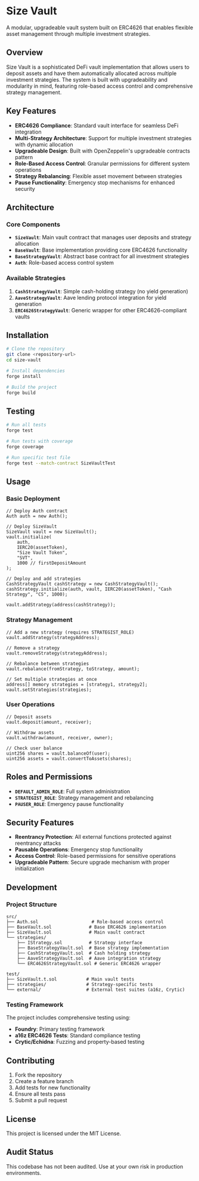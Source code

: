 # Size Vault

A modular, upgradeable vault system built on ERC4626 that enables flexible asset management through multiple investment strategies.

## Overview

Size Vault is a sophisticated DeFi vault implementation that allows users to deposit assets and have them automatically allocated across multiple investment strategies. The system is built with upgradeability and modularity in mind, featuring role-based access control and comprehensive strategy management.

## Key Features

- **ERC4626 Compliance**: Standard vault interface for seamless DeFi integration
- **Multi-Strategy Architecture**: Support for multiple investment strategies with dynamic allocation
- **Upgradeable Design**: Built with OpenZeppelin's upgradeable contracts pattern
- **Role-Based Access Control**: Granular permissions for different system operations
- **Strategy Rebalancing**: Flexible asset movement between strategies
- **Pause Functionality**: Emergency stop mechanisms for enhanced security

## Architecture

### Core Components

- **`SizeVault`**: Main vault contract that manages user deposits and strategy allocation
- **`BaseVault`**: Base implementation providing core ERC4626 functionality
- **`BaseStrategyVault`**: Abstract base contract for all investment strategies
- **`Auth`**: Role-based access control system

### Available Strategies

1. **`CashStrategyVault`**: Simple cash-holding strategy (no yield generation)
2. **`AaveStrategyVault`**: Aave lending protocol integration for yield generation
3. **`ERC4626StrategyVault`**: Generic wrapper for other ERC4626-compliant vaults

## Installation

```bash
# Clone the repository
git clone <repository-url>
cd size-vault

# Install dependencies
forge install

# Build the project
forge build
```

## Testing

```bash
# Run all tests
forge test

# Run tests with coverage
forge coverage

# Run specific test file
forge test --match-contract SizeVaultTest
```

## Usage

### Basic Deployment

```solidity
// Deploy Auth contract
Auth auth = new Auth();

// Deploy SizeVault
SizeVault vault = new SizeVault();
vault.initialize(
    auth,
    IERC20(assetToken),
    "Size Vault Token",
    "SVT",
    1000 // firstDepositAmount
);

// Deploy and add strategies
CashStrategyVault cashStrategy = new CashStrategyVault();
cashStrategy.initialize(auth, vault, IERC20(assetToken), "Cash Strategy", "CS", 1000);

vault.addStrategy(address(cashStrategy));
```

### Strategy Management

```solidity
// Add a new strategy (requires STRATEGIST_ROLE)
vault.addStrategy(strategyAddress);

// Remove a strategy
vault.removeStrategy(strategyAddress);

// Rebalance between strategies
vault.rebalance(fromStrategy, toStrategy, amount);

// Set multiple strategies at once
address[] memory strategies = [strategy1, strategy2];
vault.setStrategies(strategies);
```

### User Operations

```solidity
// Deposit assets
vault.deposit(amount, receiver);

// Withdraw assets
vault.withdraw(amount, receiver, owner);

// Check user balance
uint256 shares = vault.balanceOf(user);
uint256 assets = vault.convertToAssets(shares);
```

## Roles and Permissions

- **`DEFAULT_ADMIN_ROLE`**: Full system administration
- **`STRATEGIST_ROLE`**: Strategy management and rebalancing
- **`PAUSER_ROLE`**: Emergency pause functionality

## Security Features

- **Reentrancy Protection**: All external functions protected against reentrancy attacks
- **Pausable Operations**: Emergency stop functionality
- **Access Control**: Role-based permissions for sensitive operations
- **Upgradeable Pattern**: Secure upgrade mechanism with proper initialization

## Development

### Project Structure

```
src/
├── Auth.sol                    # Role-based access control
├── BaseVault.sol              # Base ERC4626 implementation
├── SizeVault.sol              # Main vault contract
└── strategies/
    ├── IStrategy.sol          # Strategy interface
    ├── BaseStrategyVault.sol  # Base strategy implementation
    ├── CashStrategyVault.sol  # Cash holding strategy
    ├── AaveStrategyVault.sol  # Aave integration strategy
    └── ERC4626StrategyVault.sol # Generic ERC4626 wrapper

test/
├── SizeVault.t.sol           # Main vault tests
├── strategies/               # Strategy-specific tests
└── external/                 # External test suites (a16z, Crytic)
```

### Testing Framework

The project includes comprehensive testing using:
- **Foundry**: Primary testing framework
- **a16z ERC4626 Tests**: Standard compliance testing
- **Crytic/Echidna**: Fuzzing and property-based testing

## Contributing

1. Fork the repository
2. Create a feature branch
3. Add tests for new functionality
4. Ensure all tests pass
5. Submit a pull request

## License

This project is licensed under the MIT License.

## Audit Status

This codebase has not been audited. Use at your own risk in production environments.